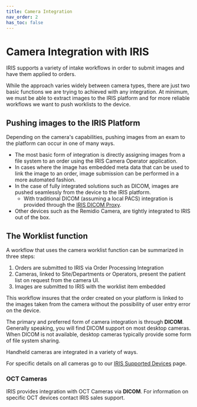 ```yaml
---
title: Camera Integration
nav_order: 2
has_toc: false
---
```



# Camera Integration with IRIS
IRIS supports a variety of intake workflows in order to submit images and have them applied to orders. 

While the approach varies widely between camera types, there are just two basic functions we are trying to achieved with any integration.  At minimum, we must be able to extract images to the IRIS platform and for more reliable workflows we want to push worklists to the device. 

## Pushing images to the IRIS Platform
Depending on the camera's capabilities, pushing images from an exam to the platform can occur in one of many ways. 

- The most basic form of integration is directly assigning images from a file system to an order using the IRIS Camera Operator application.  
- In cases where the image has embedded meta data that can be used to link the image to an order, image submission can be performed in a more automated fashion.  
- In the case of fully integrated solutions such as DICOM, images are pushed seamlessly from the device to the IRIS platform. 
    - With traditional DICOM (assuming a local PACS) integration is provided through the [IRIS DICOM Proxy](/docs/integration/IRISDICOMProxy/).
- Other devices such as the Remidio Camera, are tightly integrated to IRIS out of the box.

## The Worklist function
A workflow that uses the camera worklist function can be summarized in three steps:
1. Orders are submitted to IRIS via Order Processing Integration
2. Cameras, linked to Site/Departments or Operators, present the patient list on request from the camera UI. 
3. Images are submitted to IRIS with the worklist item embedded 

This workflow insures that the order created on your platform is linked to the images taken from the camera without the possibility of user entry error on the device. 

The primary and preferred form of camera integration is through **DICOM**.  Generally speaking, you will find DICOM support on most desktop cameras.  When DICOM is not available, desktop cameras typically provide some form of file system sharing.  

Handheld cameras are integrated in a variety of ways.

For specific details on all cameras go to our [IRIS Supported Devices](/docs/integration/IRISSupportedDevices/) page.

### OCT Cameras
IRIS provides integration with OCT Cameras via **DICOM**. For information on specific OCT devices contact IRIS sales support.
